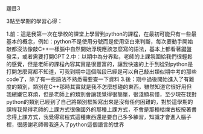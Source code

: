 題目3

3點至學期的學習心得：

1.前：這是我第一次在學校的課堂上學習到python的課程，在最初可能只有一些最基本的概念，例如：python不是使用分號而是使用空白來判斷，每次要動手開始敲都沒法像敲C++一樣腦中自然開始浮現應該怎麼寫的語法，基本上都看著鍵盤發呆，或者需要打開GPT
2.中：以期中為分界點，老師的上課氛圍給我們很輕鬆的感覺，但是老師的課程內容其實是很豐富的，讓我快速的上手到從對python是打開怎麼寫都不知道，可我到期中這個階段已經是可以自己敲出類似期中考的那些code了，除了有一些語法不熟悉需要查一下資料
3.後：期中過後開始進入了有難度的類別，類別在C++那時其實就是我不怎麼想碰的東西，雖然知道它很好用但我總嫌它麻煩，但是老師上的類別會讓我覺得很簡單，很淺顯易懂，至少現在我對python的類別已經到了自己將類別框架寫出來是沒有任何困難的，對於這學期的課程我覺得老師的上課方式很像國外的那種上課方式，不會是那種枯燥古板按著書念得上課方式，我覺得寫程式這種東西還是要自己多多練習，知識才會進入腦子裡，很感謝老師帶我進入了python這個語言的世界